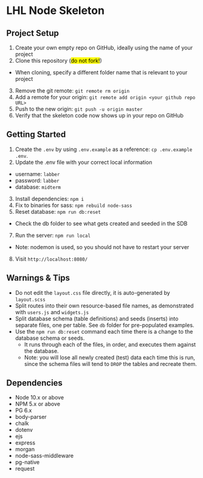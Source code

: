 LHL Node Skeleton
=========

## Project Setup

1. Create your own empty repo on GitHub, ideally using the name of your project
2. Clone this repository (<mark>do not fork!</mark>)
  - When cloning, specify a different folder name that is relevant to your project
3. Remove the git remote: `git remote rm origin`
4. Add a remote for your origin: `git remote add origin <your github repo URL>`
5. Push to the new origin: `git push -u origin master`
6. Verify that the skeleton code now shows up in your repo on GitHub

## Getting Started

1. Create the `.env` by using `.env.example` as a reference: `cp .env.example .env`.
2. Update the .env file with your correct local information 
  - username: `labber` 
  - password: `labber` 
  - database: `midterm`
3. Install dependencies: `npm i`
4. Fix to binaries for sass: `npm rebuild node-sass`
5. Reset database: `npm run db:reset`
  - Check the db folder to see what gets created and seeded in the SDB
7. Run the server: `npm run local`
  - Note: nodemon is used, so you should not have to restart your server
8. Visit `http://localhost:8080/`

## Warnings & Tips

- Do not edit the `layout.css` file directly, it is auto-generated by `layout.scss`
- Split routes into their own resource-based file names, as demonstrated with `users.js` and `widgets.js`
- Split database schema (table definitions) and seeds (inserts) into separate files, one per table. See `db` folder for pre-populated examples. 
- Use the `npm run db:reset` command each time there is a change to the database schema or seeds. 
  - It runs through each of the files, in order, and executes them against the database. 
  - Note: you will lose all newly created (test) data each time this is run, since the schema files will tend to `DROP` the tables and recreate them.

## Dependencies

- Node 10.x or above
- NPM 5.x or above
- PG 6.x
- body-parser
- chalk
- dotenv
- ejs
- express
- morgan
- node-sass-middleware
- pg-native
- request
